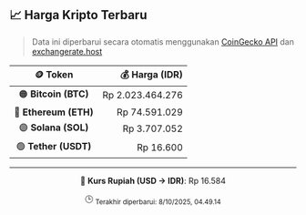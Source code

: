 

<!-- HARGA_KRIPTO -->
## 📈 Harga Kripto Terbaru

> Data ini diperbarui secara otomatis menggunakan [CoinGecko API](https://www.coingecko.com/) dan [exchangerate.host](https://exchangerate.host/)

<div align="center">

| 🪙 Token | 💰 Harga (IDR) |
|:------:|---------------:|
| 🟠 **Bitcoin (BTC)**   | Rp 2.023.464.276 |
| 🔵 **Ethereum (ETH)**  | Rp 74.591.029 |
| 🟣 **Solana (SOL)**    | Rp 3.707.052 |
| 🟢 **Tether (USDT)**   | Rp 16.600 |

---

💱 **Kurs Rupiah (USD → IDR)**: Rp 16.584

🕒 <sub>Terakhir diperbarui: 8/10/2025, 04.49.14</sub>

</div>
<!-- /HARGA_KRIPTO -->